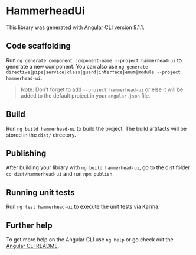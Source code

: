 # HammerheadUi

This library was generated with [Angular CLI](https://github.com/angular/angular-cli) version 8.1.1.

## Code scaffolding

Run `ng generate component component-name --project hammerhead-ui` to generate a new component. You can also use `ng generate directive|pipe|service|class|guard|interface|enum|module --project hammerhead-ui`.
> Note: Don't forget to add `--project hammerhead-ui` or else it will be added to the default project in your `angular.json` file. 

## Build

Run `ng build hammerhead-ui` to build the project. The build artifacts will be stored in the `dist/` directory.

## Publishing

After building your library with `ng build hammerhead-ui`, go to the dist folder `cd dist/hammerhead-ui` and run `npm publish`.

## Running unit tests

Run `ng test hammerhead-ui` to execute the unit tests via [Karma](https://karma-runner.github.io).

## Further help

To get more help on the Angular CLI use `ng help` or go check out the [Angular CLI README](https://github.com/angular/angular-cli/blob/master/README.md).
